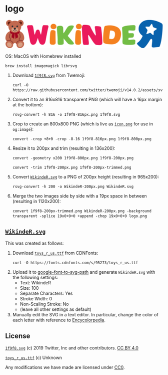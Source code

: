 # logo

![logo.png](logo.png)

OS: MacOS with Homebrew installed

```
brew install imagemagick librsvg
```

1. Download [`1f9f8.svg`][1f9f8.svg] from Twemoji:
    ```
    curl -O https://raw.githubusercontent.com/twitter/twemoji/v14.0.2/assets/svg/1f9f8.svg
    ```
2. Convert it to an 816x816 transparent PNG (which will have a 16px margin at the bottom):
    ```
    rsvg-convert -h 816 -o 1f9f8-816px.png 1f9f8.svg
    ```
4. Crop to create an 800x800 PNG (which is live as [`icon.png`](https://wikinder.org/w/resources/assets/icon.png) for use in `og:image`):
    ```
    convert -crop +8+0 -crop -8-16 1f9f8-816px.png 1f9f8-800px.png
    ```
5. Resize it to 200px and trim (resulting in 136x200):
    ```
    convert -geometry x200 1f9f8-800px.png 1f9f8-200px.png
    ```
    ```
    convert -trim 1f9f8-200px.png 1f9f8-200px-trimmed.png
    ```
6. Convert [`WikindeR.svg`](#wikindersvg) to a PNG of 200px height (resulting in 965x200):
    ```
    rsvg-convert -h 200 -o WikindeR-200px.png WikindeR.svg
    ```
7. Merge the two images side by side with a 19px space in between (resulting in 1120x200):
    ```
    convert 1f9f8-200px-trimmed.png WikindeR-200px.png -background transparent -splice 19x0+0+0 +append -chop 19x0+0+0 logo.png
    ```

## [`WikindeR.svg`](WikindeR.svg)

This was created as follows:

1. Download [`toys_r_us.ttf`][toys_r_us.ttf] from CDNFonts:
    ```
    curl -O https://fonts.cdnfonts.com/s/95273/toys_r_us.ttf
    ```
2. Upload it to [google-font-to-svg-path](https://danmarshall.github.io/google-font-to-svg-path/) and generate `WikindeR.svg` with the following settings:
    * Text: WikindeR
    * Size: 100
    * Separate Characters: Yes
    * Stroke Width: 0
    * Non-Scaling Stroke: No
    * (leave all other settings as default)
4. Manually edit the SVG in a text editor.  In particular, change the color of each letter with reference to [Encycolorpedia](https://encycolorpedia.com/companies/us/toys-r-us).

## License

[`1f9f8.svg`][1f9f8.svg] (c) 2019 Twitter, Inc and other contributors. [CC BY 4.0][CC-BY-4.0]

[`toys_r_us.ttf`][toys_r_us.ttf] (c) Unknown

Any modifications we have made are licensed under [CC0][CC0-1.0].

[1f9f8.svg]: https://github.com/twitter/twemoji/blob/v14.0.2/assets/svg/1f9f8.svg
[toys_r_us.ttf]: https://www.cdnfonts.com/toys-r-us-2.font
[CC0-1.0]: https://creativecommons.org/publicdomain/zero/1.0/
[CC-BY-4.0]: https://creativecommons.org/licenses/by/4.0/
